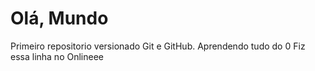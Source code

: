 # Olá, Mundo
 Primeiro repositorio versionado Git e GitHub.
 Aprendendo tudo do 0
Fiz essa linha no Onlineee
